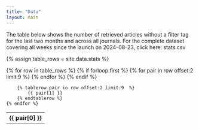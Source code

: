 ```yaml
---
title: "Data"
layout: main
---
```


<div class="container">
<p>The table below shows the number of retrieved articles without a filter tag for the last two months and across all journals. For the complete dataset covering all weeks since the launch on 2024-08-23, click here: stats.csv</p>

{% assign table_rows = site.data.stats %}

<table class="table table-hover table-sm">
    {% for row in table_rows %}
        {% if forloop.first %}
            <tr>
                {% for pair in row offset:2 limit:9 %}
                    <th>
                        {{ pair[0] }}
                    </th>
                {% endfor %}
            </tr>
        {% endif %}

        {% tablerow pair in row offset:2 limit:9  %}
            {{ pair[1] }}
        {% endtablerow %}
    {% endfor %}
</table>
</div>